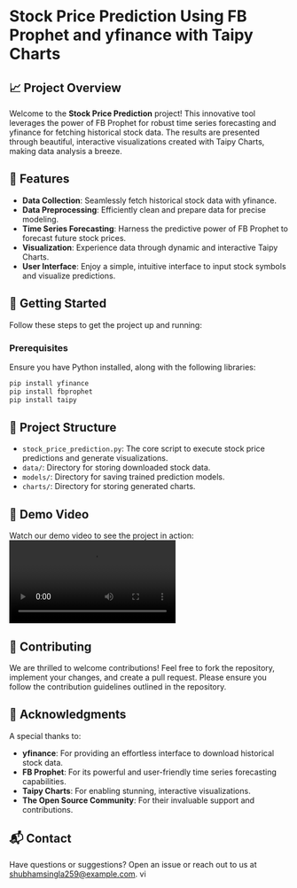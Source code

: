 # Stock Price Prediction Using FB Prophet and yfinance with Taipy Charts

## 📈 Project Overview

Welcome to the **Stock Price Prediction** project! This innovative tool leverages the power of FB Prophet for robust time series forecasting and yfinance for fetching historical stock data. The results are presented through beautiful, interactive visualizations created with Taipy Charts, making data analysis a breeze.

## 🌟 Features

- **Data Collection**: Seamlessly fetch historical stock data with yfinance.
- **Data Preprocessing**: Efficiently clean and prepare data for precise modeling.
- **Time Series Forecasting**: Harness the predictive power of FB Prophet to forecast future stock prices.
- **Visualization**: Experience data through dynamic and interactive Taipy Charts.
- **User Interface**: Enjoy a simple, intuitive interface to input stock symbols and visualize predictions.

## 🚀 Getting Started

Follow these steps to get the project up and running:

### Prerequisites

Ensure you have Python installed, along with the following libraries:

```bash
pip install yfinance
pip install fbprophet
pip install taipy
```

## 📂 Project Structure

- `stock_price_prediction.py`: The core script to execute stock price predictions and generate visualizations.
- `data/`: Directory for storing downloaded stock data.
- `models/`: Directory for saving trained prediction models.
- `charts/`: Directory for storing generated charts.

## 🎥 Demo Video

Watch our demo video to see the project in action:
![Demo](Demo.mp4)

## 🤝 Contributing

We are thrilled to welcome contributions! Feel free to fork the repository, implement your changes, and create a pull request. Please ensure you follow the contribution guidelines outlined in the repository.

## 🙏 Acknowledgments

A special thanks to:
- **yfinance**: For providing an effortless interface to download historical stock data.
- **FB Prophet**: For its powerful and user-friendly time series forecasting capabilities.
- **Taipy Charts**: For enabling stunning, interactive visualizations.
- **The Open Source Community**: For their invaluable support and contributions.

## 📬 Contact

Have questions or suggestions? Open an issue or reach out to us at shubhamsingla259@example.com.
vi
